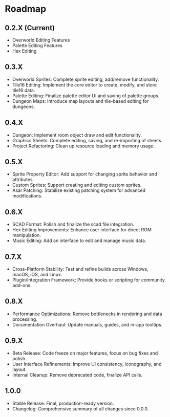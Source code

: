 # Roadmap

## 0.2.X (Current)
- Overworld Editing Features
- Palette Editing Features
- Hex Editing

## 0.3.X
- Overworld Sprites: Complete sprite editing, add/remove functionality.
- Tile16 Editing: Implement the core editor to create, modify, and store tile16 data.
- Palette Editing: Finalize palette editor UI and saving of palette groups.
- Dungeon Maps: Introduce map layouts and tile-based editing for dungeons.

## 0.4.X
- Dungeon: Implement room object draw and edit functionality.
- Graphics Sheets: Complete editing, saving, and re-importing of sheets.
- Project Refactoring: Clean up resource loading and memory usage.

## 0.5.X
- Sprite Property Editor: Add support for changing sprite behavior and attributes.
- Custom Sprites: Support creating and editing custom sprites.
- Asar Patching: Stabilize existing patching system for advanced modifications.

## 0.6.X
- SCAD Format: Polish and finalize the scad file integration.
- Hex Editing Improvements: Enhance user interface for direct ROM manipulation.
- Music Editing: Add an interface to edit and manage music data.

## 0.7.X
- Cross-Platform Stability: Test and refine builds across Windows, macOS, iOS, and Linux.
- Plugin/Integration Framework: Provide hooks or scripting for community add-ons.

## 0.8.X
- Performance Optimizations: Remove bottlenecks in rendering and data processing.
- Documentation Overhaul: Update manuals, guides, and in-app tooltips.

## 0.9.X
- Beta Release: Code freeze on major features, focus on bug fixes and polish.
- User Interface Refinements: Improve UI consistency, iconography, and layout.
- Internal Cleanup: Remove deprecated code, finalize API calls.

## 1.0.0
- Stable Release: Final, production-ready version.
- Changelog: Comprehensive summary of all changes since 0.0.0.
